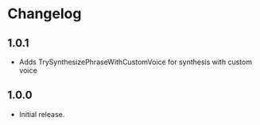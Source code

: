 # Changelog

## 1.0.1
* Adds TrySynthesizePhraseWithCustomVoice for synthesis with custom voice

## 1.0.0

* Initial release.
